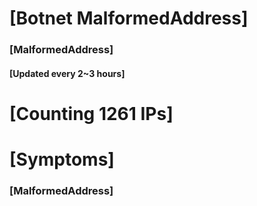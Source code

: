 # [Botnet MalformedAddress]
### [MalformedAddress]
#### [Updated every 2~3 hours]

# [Counting 1261 IPs]

# [Symptoms] 
###   [MalformedAddress]
